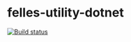 # felles-utility-dotnet
[![Build status](https://ci.appveyor.com/api/projects/status/vq69eps4a9ujebby/branch/Appveyor?svg=true)](https://ci.appveyor.com/project/difi/felles-utility-dotnet/branch/Appveyor)
